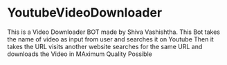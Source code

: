 # YoutubeVideoDownloader
This is a Video Downloader BOT made by Shiva Vashishtha. 
This Bot takes the name of video as input from user and searches it on Youtube
Then it takes the URL visits another website searches for the same URL and downloads the Video in MAximum Quality Possible
